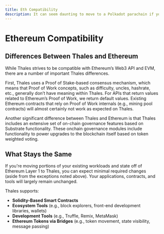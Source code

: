 ```yaml
---
title: Eth Compatibility
description: It can seem daunting to move to a Polkadot parachain if you’re used to Ethereum. Here’s what to expect when using Thales for the first time.
---
```


# Ethereum Compatibility

## Differences Between Thales and Ethereum

While Thales strives to be compatible with Ethereum’s Web3 API and EVM, there are a number of important Thales differences.

First, Thales uses a Proof of Stake-based consensus mechanism, which means that Proof of Work concepts, such as difficulty, uncles, hashrate, etc., generally don’t have meaning within Thales.  For APIs that return values related to Ethereum’s Proof of Work, we return default values.  Existing Ethereum contracts that rely on Proof of Work internals (e.g., mining pool contracts) will almost certainly not work as expected on Thales.

Another significant difference between Thales and Ethereum is that Thales includes an extensive set of on-chain governance features based on Substrate functionality.  These onchain governance modules include functionality to power upgrades to the blockchain itself based on token weighted voting.

## What Stays the Same

If you're moving portions of your existing workloads and state off of Ethereum Layer 1 to Thales, you can expect minimal required changes (aside from the exceptions noted above). Your applications, contracts, and tools will largely remain unchanged.

Thales supports:

 - **Solidity-Based Smart Contracts**
 - **Ecosystem Tools** (e.g., block explorers, front-end development libraries, wallets)
 - **Development Tools** (e.g., Truffle, Remix, MetaMask)
 - **Ethereum Tokens via Bridges** (e.g., token movement, state visibility, message passing)
